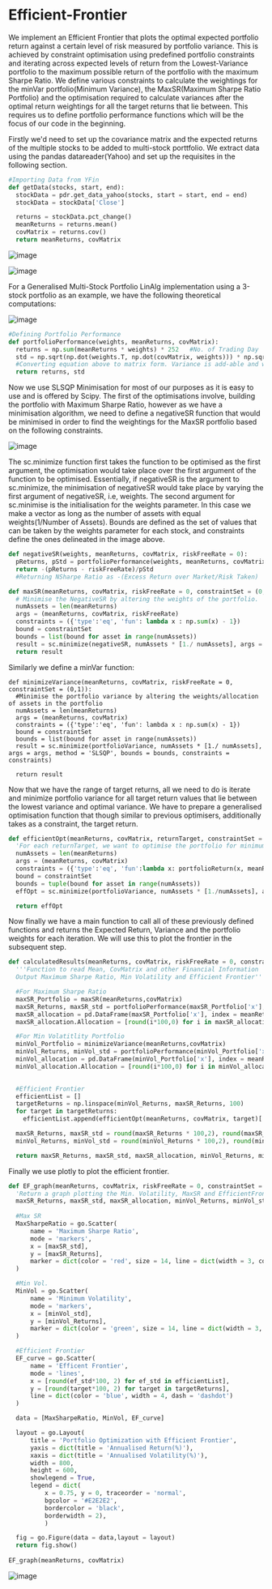 # Efficient-Frontier
We implement an Efficient Frontier that plots the optimal expected portfolio return against a certain level of risk measured by portfolio variance. This is achieved by 
constraint optimisation using predefined portfolio constraints and iterating across expected levels of return from the Lowest-Variance portfolio to the maximum possible return of the portfolio with the maximum Sharpe Ratio. We define various constraints to calculate the weightings for the minVar portfolio(Minimum Variance), the MaxSR(Maximum Sharpe Ratio Portfolio) and the optimisation required to calculate variances after the optimal return weightings for all the target returns that lie between. This requires us to define portfolio performance functions which will be the focus of our code in the beginning. 

Firstly we'd need to set up the covariance matrix and the expected returns of the multiple stocks to be added to multi-stock porttfolio. We extract data using the pandas datareader(Yahoo) and set up the requisites in the following section.

```python
#Importing Data from YFin
def getData(stocks, start, end):
  stockData = pdr.get_data_yahoo(stocks, start = start, end = end)
  stockData = stockData['Close']

  returns = stockData.pct_change()
  meanReturns = returns.mean()
  covMatrix = returns.cov()
  return meanReturns, covMatrix
```
![image](https://user-images.githubusercontent.com/51220035/169164464-23735a12-8299-416d-b159-e81e1699778e.png)

![image](https://user-images.githubusercontent.com/51220035/169164116-2f15a885-cdfd-4692-aded-f97400d535b1.png)

For a Generalised Multi-Stock Portfolio LinAlg implementation using a 3-stock portfolio as an example, we have the following theoretical computations:

![image](https://user-images.githubusercontent.com/51220035/169164367-d6182713-d6df-4612-adde-a65a6b2c3fb4.png)

```python
#Defining Portfolio Performance 
def portfolioPerformance(weights, meanReturns, covMatrix):
  returns = np.sum(meanReturns * weights) * 252   #No. of Trading Day
  std = np.sqrt(np.dot(weights.T, np.dot(covMatrix, weights))) * np.sqrt(252)    #Volatility is Sigma*Sqrt(T)
  #Converting equation above to matrix form. Variance is add-able and we use 252 as it is the number of trading days.
  return returns, std
```

Now we use SLSQP Minimisation for most of our purposes as it is easy to use and is offered by Scipy. The first of the optimisations involve, building the portfolio with Maximum Sharpe Ratio, however as we have a minimisation algorithm, we need to define a negativeSR function that would be minimised in order to find the weightings for the MaxSR portfolio based on the following constraints.

![image](https://user-images.githubusercontent.com/51220035/169165838-57fbf23d-2af1-4e8c-9f66-5111afee44e7.png)

The sc.minimize function first takes the function to be optimised as the first argument, the optimisation would take place over the first argument of the function to be optimised. Essentially, if negativeSR is the argument to sc.minimize, the minimisation of negativeSR would take place by varying the first argument of negativeSR, i.e, weights. The second argument for sc.minimise is the initialisation for the weights parameter. In this case we make a vector as long as the number of assets with equal weights(1/Number of Assets). Bounds are defined as the set of values that can be taken by the weights parameter for each stock, and constraints define the ones delineated in the image above.

```python
def negativeSR(weights, meanReturns, covMatrix, riskFreeRate = 0):
  pReturns, pStd = portfolioPerformance(weights, meanReturns, covMatrix)
  return -(pReturns - riskFreeRate)/pStd  
  #Returning NSharpe Ratio as -(Excess Return over Market/Risk Taken)

def maxSR(meanReturns, covMatrix, riskFreeRate = 0, constraintSet = (0,1)):
  # Minimise the NegativeSR by altering the weights of the portfolio.
  numAssets = len(meanReturns)
  args = (meanReturns, covMatrix, riskFreeRate)
  constraints = ({'type':'eq', 'fun': lambda x : np.sum(x) - 1})
  bound = constraintSet
  bounds = list(bound for asset in range(numAssets))
  result = sc.minimize(negativeSR, numAssets * [1./ numAssets], args = args, method = 'SLSQP', bounds = bounds, constraints = constraints)
  return result
```
Similarly we define a minVar function:
```pythonc
def minimizeVariance(meanReturns, covMatrix, riskFreeRate = 0, constraintSet = (0,1)):
  #Minimise the portfolio variance by altering the weights/allocation of assets in the portfolio
  numAssets = len(meanReturns)
  args = (meanReturns, covMatrix)
  constraints = ({'type':'eq', 'fun': lambda x : np.sum(x) - 1})
  bound = constraintSet
  bounds = list(bound for asset in range(numAssets))
  result = sc.minimize(portfolioVariance, numAssets * [1./ numAssets], args = args, method = 'SLSQP', bounds = bounds, constraints = constraints)

  return result
```
Now that we have the range of target returns, all we need to do is iterate and minimize portfolio variance for all target return values that lie between the lowest variance and optimal variance. We have to prepare a generalised optimisation function that though similar to previous optimisers, additionally takes as a constraint, the target return.

```python
def efficientOpt(meanReturns, covMatrix, returnTarget, constraintSet = (0,1)):
  'For each returnTarget, we want to optimise the portfolio for minimum variance.'
  numAssets = len(meanReturns)
  args = (meanReturns, covMatrix)
  constraints = ({'type':'eq', 'fun':lambda x: portfolioReturn(x, meanReturns, covMatrix)- returnTarget},{'type':'eq', 'fun': lambda x : np.sum(x) - 1})  #Can be an inequality(>=)
  bound = constraintSet
  bounds = tuple(bound for asset in range(numAssets))
  effOpt = sc.minimize(portfolioVariance, numAssets * [1./numAssets], args = args, constraints = constraints, method = 'SLSQP', bounds = bounds)

  return effOpt
```

Now finally we have a main function to call all of these previously defined functions and returns the Expected Return, Variance and the portfolio weights for each iteration. We will use this to plot the frontier in the subsequent step.

```python
def calculatedResults(meanReturns, covMatrix, riskFreeRate = 0, constraintSet = (0,1)):
  '''Function to read Mean, CovMatrix and other Financial Information
  Output Maximum Sharpe Ratio, Min Volatility and Efficient Frontier'''

  #For Maximum Sharpe Ratio
  maxSR_Portfolio = maxSR(meanReturns,covMatrix)
  maxSR_Returns, maxSR_std = portfolioPerformance(maxSR_Portfolio['x'], meanReturns, covMatrix)
  maxSR_allocation = pd.DataFrame(maxSR_Portfolio['x'], index = meanReturns.index, columns = ['Allocation'])
  maxSR_allocation.Allocation = [round(i*100,0) for i in maxSR_allocation.Allocation]

  #For Min Volatitlity Portfolio
  minVol_Portfolio = minimizeVariance(meanReturns,covMatrix)
  minVol_Returns, minVol_std = portfolioPerformance(minVol_Portfolio['x'], meanReturns, covMatrix)
  minVol_allocation = pd.DataFrame(minVol_Portfolio['x'], index = meanReturns.index, columns = ['Allocation'])
  minVol_allocation.Allocation = [round(i*100,0) for i in minVol_allocation.Allocation]

  
  #Efficient Frontier
  efficientList = []
  targetReturns = np.linspace(minVol_Returns, maxSR_Returns, 100)
  for target in targetReturns:
    efficientList.append(efficientOpt(meanReturns, covMatrix, target)['fun'])

  maxSR_Returns, maxSR_std = round(maxSR_Returns * 100,2), round(maxSR_std*100,2)
  minVol_Returns, minVol_std = round(minVol_Returns * 100,2), round(minVol_std*100,2)

  return maxSR_Returns, maxSR_std, maxSR_allocation, minVol_Returns, minVol_std, minVol_allocation, efficientList, targetReturns

```

Finally we use plotly to plot the efficient frontier.

```python
def EF_graph(meanReturns, covMatrix, riskFreeRate = 0, constraintSet = (0,1)):
  'Return a graph plotting the Min. Volatility, MaxSR and EfficientFrontier'
  maxSR_Returns, maxSR_std, maxSR_allocation, minVol_Returns, minVol_std, minVol_allocation, efficientList, targetReturns = calculatedResults(meanReturns, covMatrix)
  
  #Max SR
  MaxSharpeRatio = go.Scatter(
      name = 'Maximum Sharpe Ratio',
      mode = 'markers',
      x = [maxSR_std],
      y = [maxSR_Returns],
      marker = dict(color = 'red', size = 14, line = dict(width = 3, color = 'black'))
  )

  #Min Vol.   
  MinVol = go.Scatter(
      name = 'Minimum Volatility',
      mode = 'markers',
      x = [minVol_std],
      y = [minVol_Returns],
      marker = dict(color = 'green', size = 14, line = dict(width = 3, color = 'black'))   
  )

  #Efficient Frontier   
  EF_curve = go.Scatter(
      name = 'Efficent Frontier',
      mode = 'lines',
      x = [round(ef_std*100, 2) for ef_std in efficientList],
      y = [round(target*100, 2) for target in targetReturns],
      line = dict(color = 'blue', width = 4, dash = 'dashdot')   
  )

  data = [MaxSharpeRatio, MinVol, EF_curve]

  layout = go.Layout(
      title = 'Portfolio Optimization with Efficient Frontier',
      yaxis = dict(title = 'Annualised Return(%)'),
      xaxis = dict(title = 'Annualised Volatility(%)'),
      width = 800,
      height = 600,      
      showlegend = True,
      legend = dict(
          x = 0.75, y = 0, traceorder = 'normal',
          bgcolor = '#E2E2E2',
          bordercolor = 'black',
          borderwidth = 2),
          )

  fig = go.Figure(data = data,layout = layout)
  return fig.show()
  
EF_graph(meanReturns, covMatrix)
```

![image](https://user-images.githubusercontent.com/51220035/169169623-289f5f25-3d63-465c-ac0b-e7e851bdd8c6.png)
